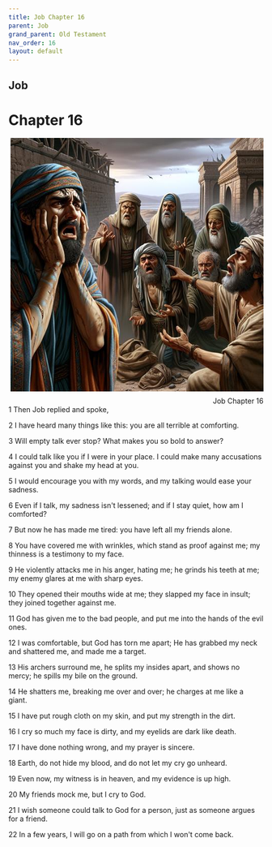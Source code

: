 ```yaml
---
title: Job Chapter 16
parent: Job
grand_parent: Old Testament
nav_order: 16
layout: default
---
```


## Job

# Chapter 16

<div style="clear: both; text-align: right;">
    <img src="/assets/Image/Job/500/16.jpg" alt="Job Chapter 16" class="chapter-image" style="max-width: 100%; height: auto; float: right; margin: 0 0 10px 10px; padding-left: 10%;">
    <figcaption style="font-size: 14px;">Job Chapter 16</figcaption>
</div>
1 Then Job replied and spoke,

2 I have heard many things like this: you are all terrible at comforting.

3 Will empty talk ever stop? What makes you so bold to answer?

4 I could talk like you if I were in your place. I could make many accusations against you and shake my head at you.

5 I would encourage you with my words, and my talking would ease your sadness.

6 Even if I talk, my sadness isn't lessened; and if I stay quiet, how am I comforted?

7 But now he has made me tired: you have left all my friends alone.

8 You have covered me with wrinkles, which stand as proof against me; my thinness is a testimony to my face.

9 He violently attacks me in his anger, hating me; he grinds his teeth at me; my enemy glares at me with sharp eyes.

10 They opened their mouths wide at me; they slapped my face in insult; they joined together against me.

11 God has given me to the bad people, and put me into the hands of the evil ones.

12 I was comfortable, but God has torn me apart; He has grabbed my neck and shattered me, and made me a target.

13 His archers surround me, he splits my insides apart, and shows no mercy; he spills my bile on the ground.

14 He shatters me, breaking me over and over; he charges at me like a giant.

15 I have put rough cloth on my skin, and put my strength in the dirt.

16 I cry so much my face is dirty, and my eyelids are dark like death.

17 I have done nothing wrong, and my prayer is sincere.

18 Earth, do not hide my blood, and do not let my cry go unheard.

19 Even now, my witness is in heaven, and my evidence is up high.

20 My friends mock me, but I cry to God.

21 I wish someone could talk to God for a person, just as someone argues for a friend.

22 In a few years, I will go on a path from which I won't come back.


